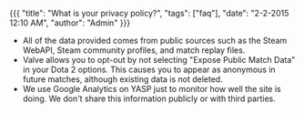 {{{
  "title": "What is your privacy policy?",
  "tags": ["faq"],
  "date": "2-2-2015 12:10 AM",
  "author": "Admin"
}}}

* All of the data provided comes from public sources such as the Steam WebAPI, Steam community profiles, and match replay files.
* Valve allows you to opt-out by not selecting "Expose Public Match Data" in your Dota 2 options.  This causes you to appear as anonymous in future matches, although existing data is not deleted.
* We use Google Analytics on YASP just to monitor how well the site is doing. We don't share this information publicly or with third parties.
